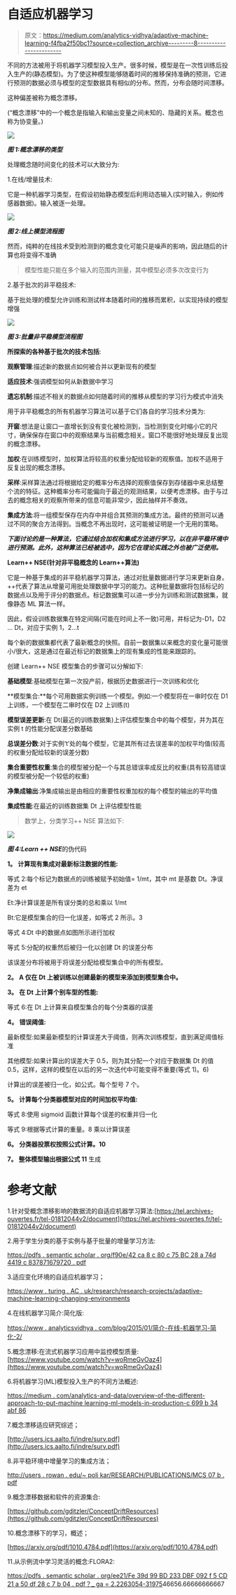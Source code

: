 # 自适应机器学习

> 原文：<https://medium.com/analytics-vidhya/adaptive-machine-learning-f4fba2f50bc1?source=collection_archive---------8----------------------->

不同的方法被用于将机器学习模型投入生产。很多时候，模型是在一次性训练后投入生产的(静态模型)。为了使这种模型能够随着时间的推移保持准确的预测，它进行预测的数据必须与模型的定型数据具有相似的分布。然而，分布会随时间漂移。

这种偏差被称为概念漂移。

(“概念漂移”中的一个概念是指输入和输出变量之间未知的、隐藏的关系。概念也称为协变量。)

![](img/31441b3f15064c48b5b890038be5e359.png)

***图 1:概念漂移的类型***

处理概念随时间变化的技术可以大致分为:

1.在线/增量技术:

它是一种机器学习类型，在假设初始静态模型后利用动态输入(实时输入，例如传感器数据)。输入被逐一处理。

![](img/a7a1f79d9dd9eab1119723b55548d732.png)

***图 2:线上模型流程图***

然而，纯粹的在线技术受到检测到的概念变化可能只是噪声的影响，因此随后的计算也将变得不准确

> 模型性能只能在多个输入的范围内测量，其中模型必须多次改变行为

2.基于批次的非平稳技术:

基于批处理的模型允许训练和测试样本随着时间的推移而累积，以实现持续的模型增强

![](img/d6305dea0fd608127b0c7979c5991619.png)

***图 3:批量非平稳模型流程图***

**所探索的各种基于批次的技术包括**:

**观察管理**:描述新的数据点如何被合并以更新现有的模型

**适应技术**:强调模型如何从新数据中学习

**遗忘机制**:描述不相关的数据点如何随着时间的推移从模型的学习行为模式中消失

用于非平稳概念的所有机器学习算法可以基于它们各自的学习技术分类为:

**开窗**:想法是让窗口一直增长到没有变化被检测到，当检测到变化时缩小它的尺寸，确保保存在窗口中的观察结果与当前概念相关。窗口不能很好地处理反复出现的概念漂移。

**加权**:在训练模型时，加权算法将较高的权重分配给较新的观察值。加权不适用于反复出现的概念漂移。

**采样**:采样算法通过将根据给定的概率分布选择的观察值保存到存储器中来总结整个流的特征。这种概率分布可能偏向于最近的观测结果，以便考虑漂移。由于与过去的概念相关的观察所带来的信息可能非常少，因此抽样并不奏效。

**集成方法**:将一组模型保存在内存中并组合其预测的集成方法。最终的预测可以通过不同的聚合方法得到。当概念不再出现时，这可能被证明是一个无用的策略。

***下面讨论的是一种算法，它通过结合加权和集成方法进行学习，以在非平稳环境中进行预测。此外，这种算法已经被选中，因为它在理论实践之外也被广泛使用。***

**Learn++ NSE(针对非平稳概念的 Learn++算法)**

它是一种基于集成的非平稳机器学习算法，通过对批量数据进行学习来更新自身。++代表了算法从增量可用批处理数据中学习的能力。这种批量数据将包括标记的数据点以及用于评分的数据点。标记数据集可以进一步分为训练和测试数据集，就像静态 ML 算法一样。

因此，假设训练数据集在特定间隔(可能在时间上不一致)可用，并标记为-D1，D2 … Dt，对应于实例 1，2…t

每个新的数据集都代表了最新概念的快照。自前一数据集以来概念的变化量可能很小/很大，这是通过在最近标记的数据集上的现有集成的性能来跟踪的。

创建 Learn++ NSE 模型集合的步骤可以分解如下:

**基础模型**:基础模型在第一次投产前，根据历史数据进行一次训练和优化

**模型集合:**每个可用数据实例训练一个模型。例如:一个模型将在一审时仅在 D1 上训练，一个模型在二审时仅在 D2 上训练(t)

**模型误差更新**:在 Dt(最近的训练数据集)上评估模型集合中的每个模型，并为其在实例 t 的性能分配误差分数基础

**总误差分数**:对于实例‘t’处的每个模型，它是其所有过去误差率的加权平均值(较高的权重分配给较新的误差分数)

**集合重要性权重**:集合的模型被分配一个与其总错误率成反比的权重(具有较高错误的模型被分配一个较低的权重)

**净集成输出**:净集成输出是由相应的重要性权重加权的每个模型的输出的平均值

**集成性能**:在最近的训练数据集 Dt 上评估模型性能

> 数学上，分类学习++ NSE 算法如下:

![](img/aab828dd1b72bb39e65878bc8c52ba85.png)

***图 4:Learn ++ NSE***的伪代码

**1。** **计算现有集成对最新标注数据的性能:**

等式 2:每个标记为数据点的训练被赋予初始值= 1/mt，其中 mt 是基数 Dt。净误差为 et

Et:净计算误差是所有误分类的总和乘以 1/mt

Bt:它是模型集合的归一化误差，如等式 2 所示。3

等式 4:Dt 中的数据点如图所示进行加权

等式 5:分配的权重然后被归一化以创建 Dt 的误差分布

该误差分布将被用于将误差分配给模型集合中的所有模型。

**2。** **A 仅在 Dt 上被训练以创建最新的模型来添加到模型集合中。**

**3。** **在 Dt 上计算个别车型的性能:**

等式 6:在 Dt 上计算来自模型集合的每个分类器的误差

**4。** **错误阈值:**

最新模型:如果最新模型的计算误差大于阈值，则再次训练模型，直到满足阈值标准

其他模型:如果计算出的误差大于 0.5，则为其分配一个对应于数据集 Dt 的值 0.5，这样，这样的模型在以后的另一次迭代中可能变得不重要(等式 1)。6)

计算出的误差被归一化，如公式。每个型号 7 个。

**5。** **计算每个分类器模型对应的时间加权平均值:**

等式 8:使用 sigmoid 函数计算每个误差的权重并归一化

等式 9:根据等式计算的重量。8 乘以计算误差

**6。** **分类器投票权按照公式计算。10**

**7。** **整体模型输出根据公式 11** 生成

# **参考文献**

1.针对受概念漂移影响的数据流的自适应机器学习算法:[https://tel.archives-ouvertes.fr/tel-01812044v2/document](https://tel.archives-ouvertes.fr/tel-01812044v2/document)

2.用于学生分类的基于实例与基于批量的增量学习方法:

[https://pdfs . semantic scholar . org/f90e/42 ca 8 c 80 c 75 BC 28 a 74d 4419 c 837871679720 . pdf](https://pdfs.semanticscholar.org/f90e/42ca8c80c75bc28a74d4419c837871679720.pdf)

3.适应变化环境的自适应机器学习；

[https://www . turing . AC . uk/research/research-projects/adaptive-machine-learning-changing-environments](https://www.turing.ac.uk/research/research-projects/adaptive-machine-learning-changing-environments)

4.在线机器学习简介:简化版:

[https://www . analyticsvidhya . com/blog/2015/01/简介-在线-机器学习-简化-2/](https://www.analyticsvidhya.com/blog/2015/01/introduction-online-machine-learning-simplified-2/)

5.概念漂移:在流式机器学习应用中监控模型质量:[https://www.youtube.com/watch?v=woRmeGvOaz4](https://www.youtube.com/watch?v=woRmeGvOaz4)

6.将机器学习(ML)模型投入生产的不同方法概述:

[https://medium . com/analytics-and-data/overview-of-the-different-approach-to-put-machine learning-ml-models-in-production-c 699 b 34 abf 86](/analytics-and-data/overview-of-the-different-approaches-to-putting-machinelearning-ml-models-in-production-c699b34abf86)

7.概念漂移适应研究综述；

[http://users.ics.aalto.fi/indre/surv.pdf](http://users.ics.aalto.fi/indre/surv.pdf)

8.非平稳环境中增量学习的集成方法；

[http://users . rowan . edu/~ poli kar/RESEARCH/PUBLICATIONS/MCS 07 b . pdf](http://users.rowan.edu/~polikar/RESEARCH/PUBLICATIONS/mcs07b.pdf)

9.概念漂移数据和软件的资源集合:

[https://github.com/gditzler/ConceptDriftResources](https://github.com/gditzler/ConceptDriftResources)

10.概念漂移下的学习，概述；

[https://arxiv.org/pdf/1010.4784.pdf](https://arxiv.org/pdf/1010.4784.pdf)

11.从示例流中学习灵活的概念:FLORA2:

[https://pdfs . semantic scholar . org/ee21/Fe 39d 99 BD 233 DBF 092 f 5 CD 21 a 50 df 28 c 7 b 04 . pdf？_ ga = 2.2263054-31975](https://pdfs.semanticscholar.org/ee21/fe39d99bd233dbf092f5cd21a50df28c7b04.pdf?_ga=2.226304664.306480498.1567516954-319752636.1567076557)46656.66666666667